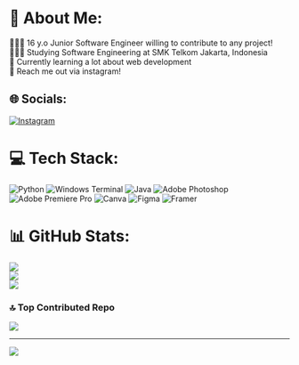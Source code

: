 # 💫 About Me:
👩🏻‍💻 16 y.o Junior Software Engineer willing to contribute to any project!<br>👩🏻‍🎓 Studying Software Engineering at SMK Telkom Jakarta, Indonesia<br>🎨 Currently learning a lot about web development<br>💭 Reach me out via instagram!


## 🌐 Socials:
[![Instagram](https://img.shields.io/badge/Instagram-%23E4405F.svg?logo=Instagram&logoColor=white)](https://instagram.com/andarammw) 

# 💻 Tech Stack:
![Python](https://img.shields.io/badge/python-3670A0?style=for-the-badge&logo=python&logoColor=ffdd54) ![Windows Terminal](https://img.shields.io/badge/Windows%20Terminal-%234D4D4D.svg?style=for-the-badge&logo=windows-terminal&logoColor=white) ![Java](https://img.shields.io/badge/java-%23ED8B00.svg?style=for-the-badge&logo=openjdk&logoColor=white) ![Adobe Photoshop](https://img.shields.io/badge/adobe%20photoshop-%2331A8FF.svg?style=for-the-badge&logo=adobe%20photoshop&logoColor=white) ![Adobe Premiere Pro](https://img.shields.io/badge/Adobe%20Premiere%20Pro-9999FF.svg?style=for-the-badge&logo=Adobe%20Premiere%20Pro&logoColor=white) ![Canva](https://img.shields.io/badge/Canva-%2300C4CC.svg?style=for-the-badge&logo=Canva&logoColor=white) ![Figma](https://img.shields.io/badge/figma-%23F24E1E.svg?style=for-the-badge&logo=figma&logoColor=white) ![Framer](https://img.shields.io/badge/Framer-black?style=for-the-badge&logo=framer&logoColor=blue)
# 📊 GitHub Stats:
![](https://github-readme-stats.vercel.app/api?username=mmoolyaa&theme=dark&hide_border=false&include_all_commits=false&count_private=false)<br/>
![](https://github-readme-streak-stats.herokuapp.com/?user=mmoolyaa&theme=dark&hide_border=false)<br/>
![](https://github-readme-stats.vercel.app/api/top-langs/?username=mmoolyaa&theme=dark&hide_border=false&include_all_commits=false&count_private=false&layout=compact)

### 🔝 Top Contributed Repo
![](https://github-contributor-stats.vercel.app/api?username=mmoolyaa&limit=5&theme=dark&combine_all_yearly_contributions=true)

---
[![](https://visitcount.itsvg.in/api?id=mmoolyaa&icon=0&color=0)](https://visitcount.itsvg.in)

<!-- Proudly created with GPRM ( https://gprm.itsvg.in ) -->
<!--
**mmoolyaa/mmoolyaa** is a ✨ _special_ ✨ repository because its `README.md` (this file) appears on your GitHub profile.
Here are some ideas to get you started:

- 🔭 I’m currently working on ...
- 🌱 I’m currently learning ...
- 👯 I’m looking to collaborate on ...
- 🤔 I’m looking for help with ...
- 💬 Ask me about ...
- 📫 How to reach me: ...
- 😄 Pronouns: ...
- ⚡ Fun fact: ...
-->
